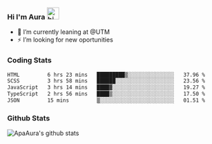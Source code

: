 ### Hi I'm Aura <img src="https://user-images.githubusercontent.com/1303154/88677602-1635ba80-d120-11ea-84d8-d263ba5fc3c0.gif" width="28px" alt="hi">

- 🔭 I’m currently leaning at @UTM
- ⚡ I’m looking for new oportunities


### Coding Stats

<!--START_SECTION:waka-->

```txt
HTML         6 hrs 23 mins   █████████▒░░░░░░░░░░░░░░░   37.96 %
SCSS         3 hrs 58 mins   ██████░░░░░░░░░░░░░░░░░░░   23.56 %
JavaScript   3 hrs 14 mins   ████▓░░░░░░░░░░░░░░░░░░░░   19.27 %
TypeScript   2 hrs 56 mins   ████▒░░░░░░░░░░░░░░░░░░░░   17.50 %
JSON         15 mins         ▒░░░░░░░░░░░░░░░░░░░░░░░░   01.51 %
```

<!--END_SECTION:waka-->

### Github Stats

![ApaAura's github stats](https://github-readme-stats.vercel.app/api?username=ApaAura&count_private=true&theme=tokyonight&hide=contribs,prs)
